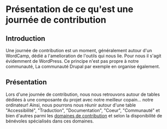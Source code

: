 # Présentation de ce qu'est une journée de contribution

## Introduction
Une journée de contribution est un moment, généralement autour d'un WordCamp, dédié a l'amelioration de l'outils qui nous lie. Pour nous il s'agit évidemment de WordPress.
Ce principe n'est pas propre à notre communauté, La communauté Drupal par exemple en organise également.

## Présentation
Lors d'une journée de contribution, nous nous retrouvons autour de tables dédiées à une composante du projet avec notre meilleur copain... notre ordinateur!
Ainsi, nous pourrons nous réunir autour d'une table "Accessibilité", "Traduction", "Documentation", "Coeur", "Communauté" et bien d'autres parmi les [domaines de contribution](domaines-de-contribution.md) et selon la disponibilité de bénévoles spécialisés dans ces domaines.